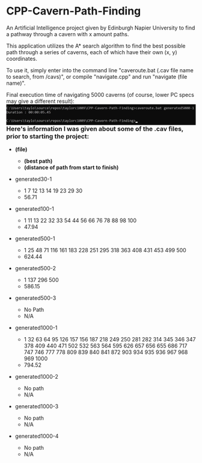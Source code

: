 # CPP-Cavern-Path-Finding
An Artificial Intelligence project given by Edinburgh Napier University to find a pathway through a cavern with x amount paths.

This application utilizes the A* search algorithm to find the best possible path through a series of caverns, each of which have their own (x, y) coordinates.

To use it, simply enter into the command line "caveroute.bat (.cav file name to search, from /cavs)", or compile "navigate.cpp" and run "navigate (file name)".

Final execution time of navigating 5000 caverns (of course, lower PC specs may give a different result):
<br/><img align="left" alt="Best time with 5000 caverns" src="visuals/best-5000.jpg"/><br/>

### Here's information I was given about some of the .cav files, prior to starting the project:
* __(file)__
	* __(best path)__
	* __(distance of path from start to finish)__

* generated30-1
	* 1 7 12 13 14 19 23 29 30
	* 56.71

* generated100-1
	* 1 11 13 22 32 33 54 44 56 66 76 78 88 98 100
	* 47.94

* generated500-1
	* 1 25 48 71 116 161 183 228 251 295 318 363 408 431 453 499 500
	* 624.44

* generated500-2
	* 1 137 296 500
	* 586.15

* generated500-3
	* No Path
	* N/A

* generated1000-1
	* 1 32 63 64 95 126 157 156 187 218 249 250 281 282 314 345 346 347 378 409 440 471 502 532 563 564 595 626 657 656 655 686 717 747 746 777 778 809 839 840 841 872 903 934 935 936 967 968 969 1000
	* 794.52

* generated1000-2
	* No path
	* N/A

* generated1000-3
	* No path
	* N/A

* generated1000-4
	* No path
	* N/A